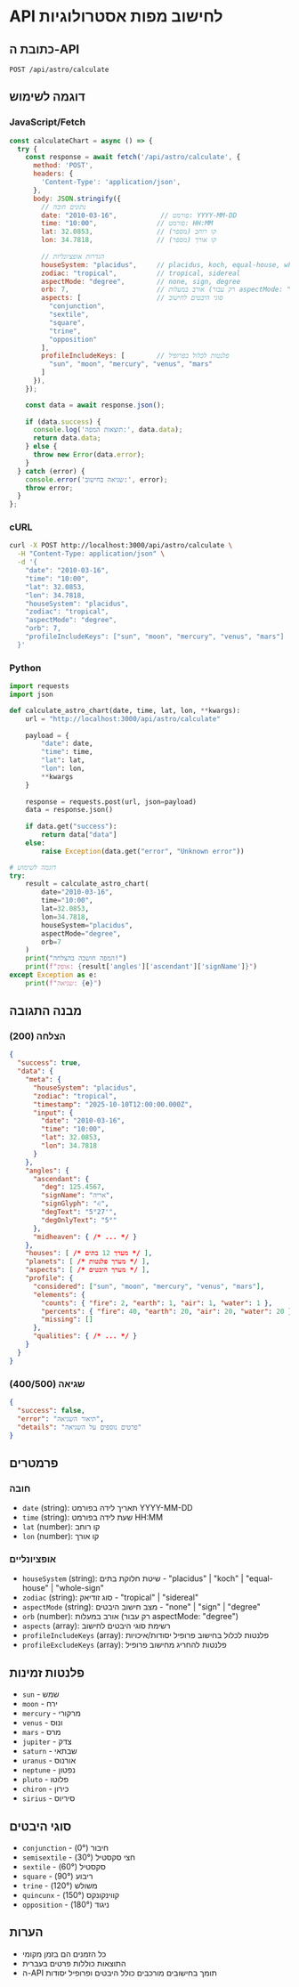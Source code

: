 # API לחישוב מפות אסטרולוגיות

## כתובת ה-API
```
POST /api/astro/calculate
```

## דוגמה לשימוש

### JavaScript/Fetch
```javascript
const calculateChart = async () => {
  try {
    const response = await fetch('/api/astro/calculate', {
      method: 'POST',
      headers: {
        'Content-Type': 'application/json',
      },
      body: JSON.stringify({
        // נתונים חובה
        date: "2010-03-16",           // פורמט: YYYY-MM-DD
        time: "10:00",               // פורמט: HH:MM
        lat: 32.0853,                // קו רוחב (מספר)
        lon: 34.7818,                // קו אורך (מספר)
        
        // הגדרות אופציונליות
        houseSystem: "placidus",     // placidus, koch, equal-house, whole-sign
        zodiac: "tropical",          // tropical, sidereal
        aspectMode: "degree",        // none, sign, degree
        orb: 7,                      // אורב במעלות (רק עבור aspectMode: "degree")
        aspects: [                   // סוגי היבטים לחישוב
          "conjunction", 
          "sextile", 
          "square", 
          "trine", 
          "opposition"
        ],
        profileIncludeKeys: [        // פלנטות לכלול בפרופיל
          "sun", "moon", "mercury", "venus", "mars"
        ]
      }),
    });

    const data = await response.json();
    
    if (data.success) {
      console.log('תוצאות המפה:', data.data);
      return data.data;
    } else {
      throw new Error(data.error);
    }
  } catch (error) {
    console.error('שגיאה בחישוב:', error);
    throw error;
  }
};
```

### cURL
```bash
curl -X POST http://localhost:3000/api/astro/calculate \
  -H "Content-Type: application/json" \
  -d '{
    "date": "2010-03-16",
    "time": "10:00",
    "lat": 32.0853,
    "lon": 34.7818,
    "houseSystem": "placidus",
    "zodiac": "tropical",
    "aspectMode": "degree",
    "orb": 7,
    "profileIncludeKeys": ["sun", "moon", "mercury", "venus", "mars"]
  }'
```

### Python
```python
import requests
import json

def calculate_astro_chart(date, time, lat, lon, **kwargs):
    url = "http://localhost:3000/api/astro/calculate"
    
    payload = {
        "date": date,
        "time": time,
        "lat": lat,
        "lon": lon,
        **kwargs
    }
    
    response = requests.post(url, json=payload)
    data = response.json()
    
    if data.get("success"):
        return data["data"]
    else:
        raise Exception(data.get("error", "Unknown error"))

# דוגמה לשימוש
try:
    result = calculate_astro_chart(
        date="2010-03-16",
        time="10:00",
        lat=32.0853,
        lon=34.7818,
        houseSystem="placidus",
        aspectMode="degree",
        orb=7
    )
    print("המפה חושבה בהצלחה!")
    print(f"אופק: {result['angles']['ascendant']['signName']}")
except Exception as e:
    print(f"שגיאה: {e}")
```

## מבנה התגובה

### הצלחה (200)
```json
{
  "success": true,
  "data": {
    "meta": {
      "houseSystem": "placidus",
      "zodiac": "tropical",
      "timestamp": "2025-10-10T12:00:00.000Z",
      "input": {
        "date": "2010-03-16",
        "time": "10:00",
        "lat": 32.0853,
        "lon": 34.7818
      }
    },
    "angles": {
      "ascendant": {
        "deg": 125.4567,
        "signName": "אריה",
        "signGlyph": "♌︎",
        "degText": "5°27'",
        "degOnlyText": "5°"
      },
      "midheaven": { /* ... */ }
    },
    "houses": [ /* מערך 12 בתים */ ],
    "planets": [ /* מערך פלנטות */ ],
    "aspects": [ /* מערך היבטים */ ],
    "profile": {
      "considered": ["sun", "moon", "mercury", "venus", "mars"],
      "elements": {
        "counts": { "fire": 2, "earth": 1, "air": 1, "water": 1 },
        "percents": { "fire": 40, "earth": 20, "air": 20, "water": 20 },
        "missing": []
      },
      "qualities": { /* ... */ }
    }
  }
}
```

### שגיאה (400/500)
```json
{
  "success": false,
  "error": "תיאור השגיאה",
  "details": "פרטים נוספים על השגיאה"
}
```

## פרמטרים

### חובה
- `date` (string): תאריך לידה בפורמט YYYY-MM-DD
- `time` (string): שעת לידה בפורמט HH:MM  
- `lat` (number): קו רוחב
- `lon` (number): קו אורך

### אופציונליים
- `houseSystem` (string): שיטת חלוקת בתים - "placidus" | "koch" | "equal-house" | "whole-sign"
- `zodiac` (string): סוג זודיאק - "tropical" | "sidereal" 
- `aspectMode` (string): מצב חישוב היבטים - "none" | "sign" | "degree"
- `orb` (number): אורב במעלות (רק עבור aspectMode: "degree")
- `aspects` (array): רשימת סוגי היבטים לחישוב
- `profileIncludeKeys` (array): פלנטות לכלול בחישוב פרופיל יסודות/איכויות
- `profileExcludeKeys` (array): פלנטות להחריג מחישוב פרופיל

## פלנטות זמינות
- `sun` - שמש
- `moon` - ירח  
- `mercury` - מרקורי
- `venus` - ונוס
- `mars` - מרס
- `jupiter` - צדק
- `saturn` - שבתאי
- `uranus` - אורנוס
- `neptune` - נפטון
- `pluto` - פלוטו
- `chiron` - כירון
- `sirius` - סיריוס

## סוגי היבטים
- `conjunction` - חיבור (0°)
- `semisextile` - חצי סקסטיל (30°)
- `sextile` - סקסטיל (60°)
- `square` - ריבוע (90°)
- `trine` - משולש (120°)
- `quincunx` - קווינקונקס (150°)
- `opposition` - ניגוד (180°)

## הערות
- כל הזמנים הם בזמן מקומי
- התוצאות כוללות פרטים בעברית
- ה-API תומך בחישובים מורכבים כולל היבטים ופרופיל יסודות
